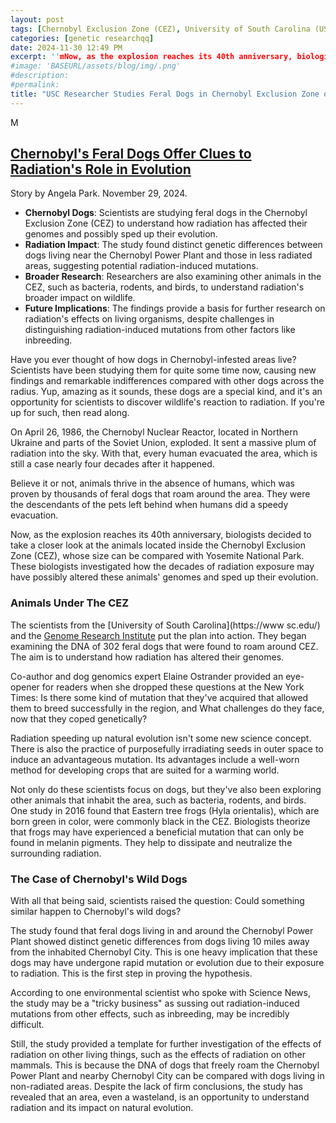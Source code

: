 ```yaml
---
layout: post
tags: [Chernobyl Exclusion Zone (CEZ), University of South Carolina (USC), radiation, genome research, evolution]
categories: [genetic researchqq]
date: 2024-11-30 12:49 PM
excerpt: ''mNow, as the explosion reaches its 40th anniversary, biologists decided to take a closer look at the animals located inside the Chernobyl Exclusion Zone (CEZ), whose size can be compared with Yosemite National Park. These biologists investigated how the decades of radiation exposure may have possibly altered these animals' genomes and sped up their evolution.'
#image: 'BASEURL/assets/blog/img/.png'
#description:
#permalink:
title: "USC Researcher Studies Feral Dogs in Chernobyl Exclusion Zone on Radiation's Impacts on Genetic Mutations"
---
```


M
## [Chernobyl's Feral Dogs Offer Clues to Radiation's Role in Evolution](https://www.dogclub.com/p/chernobyls-feral-dogs-offer-clues-to-radiations-role-in-evolution/)

Story by Angela Park. November 29, 2024.

- **Chernobyl Dogs**: Scientists are studying feral dogs in the Chernobyl Exclusion Zone (CEZ) to understand how radiation has affected their genomes and possibly sped up their evolution.
- **Radiation Impact**: The study found distinct genetic differences between dogs living near the Chernobyl Power Plant and those in less radiated areas, suggesting potential radiation-induced mutations.
- **Broader Research**: Researchers are also examining other animals in the CEZ, such as bacteria, rodents, and birds, to understand radiation's broader impact on wildlife.
- **Future Implications**: The findings provide a basis for further research on radiation's effects on living organisms, despite challenges in distinguishing radiation-induced mutations from other factors like inbreeding.

Have you ever thought of how dogs in Chernobyl-infested areas live? Scientists have been studying them for quite some time now, causing new findings and remarkable indifferences compared with other dogs across the radius. Yup, amazing as it sounds, these dogs are a special kind, and it's an opportunity for scientists to discover wildlife's reaction to radiation. If you're up for such, then read along. 

On April 26, 1986, the Chernobyl Nuclear Reactor, located in Northern Ukraine and parts of the Soviet Union, exploded. It sent a massive plum of radiation into the sky. With that, every human evacuated the area, which is still a case nearly four decades after it happened.

Believe it or not, animals thrive in the absence of humans, which was proven by thousands of feral dogs that roam around the area. They were the descendants of the pets left behind when humans did a speedy evacuation. 

Now, as the explosion reaches its 40th anniversary, biologists decided to take a closer look at the animals located inside the Chernobyl Exclusion Zone (CEZ), whose size can be compared with Yosemite National Park. These biologists investigated how the decades of radiation exposure may have possibly altered these animals' genomes and sped up their evolution. 

### Animals Under The CEZ

The scientists from the [University of South Carolina](https://www sc.edu/) and the [Genome Research Institute](https://www.genome.gov/) put the plan into action. They began examining the DNA of 302 feral dogs that were found to roam around CEZ. The aim is to understand how radiation has altered their genomes.

Co-author and dog genomics expert Elaine Ostrander provided an eye-opener for readers when she dropped these questions at the New York Times: Is there some kind of mutation that they've acquired that allowed them to breed successfully in the region, and What challenges do they face, now that they coped genetically? 

Radiation speeding up natural evolution isn't some new science concept. There is also the practice of purposefully irradiating seeds in outer space to induce an advantageous mutation. Its advantages include a well-worn method for developing crops that are suited for a warming world. 

Not only do these scientists focus on dogs, but they've also been exploring other animals that inhabit the area, such as bacteria, rodents, and birds. One study in 2016 found that Eastern tree frogs (Hyla orientalis), which are born green in color, were commonly black in the CEZ. Biologists theorize that frogs may have experienced a beneficial mutation that can only be found in melanin pigments. They help to dissipate and neutralize the surrounding radiation. 

### The Case of Chernobyl's Wild Dogs

With all that being said, scientists raised the question: Could something similar happen to Chernobyl's wild dogs?

The study found that feral dogs living in and around the Chernobyl Power Plant showed distinct genetic differences from dogs living 10 miles away from the inhabited Chernobyl City. This is one heavy implication that these dogs may have undergone rapid mutation or evolution due to their exposure to radiation. This is the first step in proving the hypothesis. 

According to one environmental scientist who spoke with Science News, the study may be a "tricky business" as sussing out radiation-induced mutations from other effects, such as inbreeding, may be incredibly difficult.

Still, the study provided a template for further investigation of the effects of radiation on other living things, such as the effects of radiation on other mammals. This is because the DNA of dogs that freely roam the Chernobyl Power Plant and nearby Chernobyl City can be compared with dogs living in non-radiated areas. Despite the lack of firm conclusions, the study has revealed that an area, even a wasteland, is an opportunity to understand radiation and its impact on natural evolution. 
